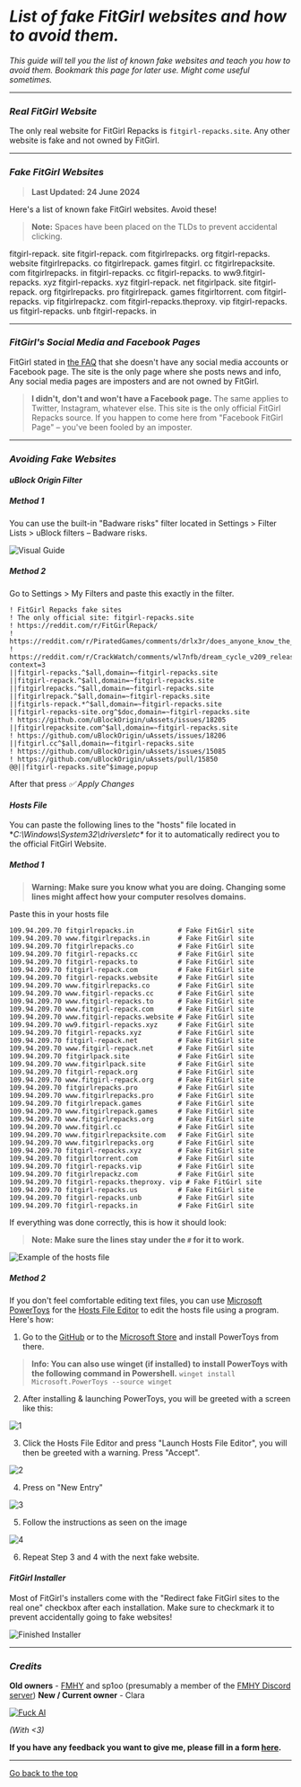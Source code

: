 # *List of fake FitGirl websites and how to avoid them.*

*This guide will tell you the list of known fake websites and teach you how to avoid them. Bookmark this page for later use. Might come useful sometimes.*

---

### *Real FitGirl Website*

The only real website for FitGirl Repacks is `fitgirl-repacks.site`. Any other website is fake and not owned by FitGirl.

---

### *Fake FitGirl Websites*

> **Last Updated: 24 June 2024**

Here's a list of known fake FitGirl websites. Avoid these!

> **Note:** Spaces have been placed on the TLDs to prevent accidental clicking.

fitgirl-repack. site
fitgirl-repack. com
fitgirlrepacks. org
fitgirl-repacks. website
fitgirlrepacks. co
fitgirlrepack. games
fitgirl. cc
fitgirlrepacksite. com
fitgirlrepacks. in
fitgirl-repacks. cc
fitgirl-repacks. to
ww9.fitgirl-repacks. xyz
fitgirl-repacks. xyz
fitgirl-repack. net
fitgirlpack. site
fitgirl-repack. org
fitgirlrepacks. pro
fitgirlrepack. games
fitgirltorrent. com
fitgirl-repacks. vip
fitgirlrepackz. com
fitgirl-repacks.theproxy. vip
fitgirl-repacks. us
fitgirl-repacks. unb
fitgirl-repacks. in

---

### *FitGirl's Social Media and Facebook Pages*

FitGirl stated in [the FAQ](https://fitgirl-repacks.site/faq) that she doesn't have any social media accounts or Facebook page. The site is the only page where she posts news and info, Any social media pages are imposters and are not owned by FitGirl.

> **I didn't, don't and won't have a Facebook page.** The same applies to Twitter, Instagram, whatever else. This site is the only official FitGirl Repacks source. If you happen to come here from "Facebook FitGirl Page" – you've been fooled by an imposter.

---

### *Avoiding Fake Websites*

#### *uBlock Origin Filter*

##### *Method 1*

You can use the built-in "Badware risks" filter located in Settings > Filter Lists > uBlock filters – Badware risks.

![Visual Guide](https://files.catbox.moe/xa2jg2.gif)

##### *Method 2*

Go to Settings > My Filters and paste this exactly in the filter.

```
! FitGirl Repacks fake sites
! The only official site: fitgirl-repacks.site
! https://reddit.com/r/FitGirlRepack/
! https://reddit.com/r/PiratedGames/comments/drlx3r/does_anyone_know_the_official_website_for_fitgirl/
! https://reddit.com/r/CrackWatch/comments/wl7nfb/dream_cycle_v209_release_fitgirl_repack_158_gb/?context=3
||fitgirl-repacks.^$all,domain=~fitgirl-repacks.site
||fitgirl-repack.^$all,domain=~fitgirl-repacks.site
||fitgirlrepacks.^$all,domain=~fitgirl-repacks.site
||fitgirlrepack.^$all,domain=~fitgirl-repacks.site
||fitgirls-repack.*^$all,domain=~fitgirl-repacks.site
||fitgirl-repacks-site.org^$doc,domain=~fitgirl-repacks.site
! https://github.com/uBlockOrigin/uAssets/issues/18205
||fitgirlrepacksite.com^$all,domain=~fitgirl-repacks.site
! https://github.com/uBlockOrigin/uAssets/issues/18206
||fitgirl.cc^$all,domain=~fitgirl-repacks.site
! https://github.com/uBlockOrigin/uAssets/issues/15085
! https://github.com/uBlockOrigin/uAssets/pull/15850
@@||fitgirl-repacks.site^$image,popup
```

After that press *✅ Apply Changes*

#### *Hosts File*
You can paste the following lines to the "hosts" file located in **C:\Windows\System32\drivers\etc\** for it to automatically redirect you to the official FitGirl Website.

##### *Method 1*

> **Warning: Make sure you know what you are doing. Changing some lines might affect how your computer resolves domains.**

Paste this in your hosts file
```
109.94.209.70 fitgirlrepacks.in           # Fake FitGirl site
109.94.209.70 www.fitgirlrepacks.in       # Fake FitGirl site
109.94.209.70 fitgirlrepacks.co           # Fake FitGirl site
109.94.209.70 fitgirl-repacks.cc          # Fake FitGirl site
109.94.209.70 fitgirl-repacks.to          # Fake FitGirl site
109.94.209.70 fitgirl-repack.com          # Fake FitGirl site
109.94.209.70 fitgirl-repacks.website     # Fake FitGirl site
109.94.209.70 www.fitgirlrepacks.co       # Fake FitGirl site
109.94.209.70 www.fitgirl-repacks.cc      # Fake FitGirl site
109.94.209.70 www.fitgirl-repacks.to      # Fake FitGirl site
109.94.209.70 www.fitgirl-repack.com      # Fake FitGirl site
109.94.209.70 www.fitgirl-repacks.website # Fake FitGirl site
109.94.209.70 ww9.fitgirl-repacks.xyz     # Fake FitGirl site
109.94.209.70 fitgirl-repacks.xyz         # Fake FitGirl site
109.94.209.70 fitgirl-repack.net          # Fake FitGirl site
109.94.209.70 www.fitgirl-repack.net      # Fake FitGirl site
109.94.209.70 fitgirlpack.site            # Fake FitGirl site
109.94.209.70 www.fitgirlpack.site        # Fake FitGirl site
109.94.209.70 fitgirl-repack.org          # Fake FitGirl site
109.94.209.70 www.fitgirl-repack.org      # Fake FitGirl site
109.94.209.70 fitgirlrepacks.pro          # Fake FitGirl site
109.94.209.70 www.fitgirlrepacks.pro      # Fake FitGirl site
109.94.209.70 fitgirlrepack.games         # Fake FitGirl site
109.94.209.70 www.fitgirlrepack.games     # Fake FitGirl site
109.94.209.70 www.fitgirlrepacks.org      # Fake FitGirl site
109.94.209.70 www.fitgirl.cc              # Fake FitGirl site
109.94.209.70 www.fitgirlrepacksite.com   # Fake FitGirl site
109.94.209.70 www.fitgirlrepacks.org      # Fake FitGirl site
109.94.209.70 fitgirl-repacks.xyz         # Fake FitGirl site
109.94.209.70 fitgirltorrent.com          # Fake FitGirl site
109.94.209.70 fitgirl-repacks.vip         # Fake FitGirl site
109.94.209.70 fitgirlrepackz.com          # Fake FitGirl site
109.94.209.70 fitgirl-repacks.theproxy. vip # Fake FitGirl site
109.94.209.70 fitgirl-repacks.us          # Fake FitGirl site
109.94.209.70 fitgirl-repacks.unb         # Fake FitGirl site
109.94.209.70 fitgirl-repacks.in          # Fake FitGirl site
```

If everything was done correctly, this is how it should look:

> **Note: Make sure the lines stay under the `#` for it to work.**

![Example of the hosts file](https://files.catbox.moe/hxznxr.png)

##### *Method 2*
If you don't feel comfortable editing text files, you can use [Microsoft PowerToys](https://learn.microsoft.com/en-us/windows/powertoys/install) for the [Hosts File Editor](https://learn.microsoft.com/en-us/windows/powertoys/hosts-file-editor) to edit the hosts file using a program. Here's how:

1. Go to the [GitHub](https://github.com/microsoft/PowerToys/releases/latest) or to the [Microsoft Store](ms-windows-store://pdp/?productid=XP89DCGQ3K6VLD) and install PowerToys from there.

> **Info: You can also use winget (if installed) to install PowerToys with the following command in Powershell.**
> `winget install Microsoft.PowerToys --source winget`

2. After installing & launching PowerToys, you will be greeted with a screen like this:

![1](https://files.catbox.moe/0044q5.png)

3. Click the Hosts File Editor and press "Launch Hosts File Editor", you will then be greeted with a warning. Press "Accept".

![2](https://files.catbox.moe/6armfm.png)

4. Press on "New Entry"

![3](https://files.catbox.moe/k9qvpn.png)

5. Follow the instructions as seen on the image

![4](https://files.catbox.moe/7iz4r6.png)

6. Repeat Step 3 and 4 with the next fake website.

#### *FitGirl Installer*

Most of FitGirl's installers come with the "Redirect fake FitGirl sites to the real one" checkbox after each installation. Make sure to checkmark it to prevent accidentally going to fake websites!

![Finished Installer](https://files.catbox.moe/k38i26.png)

---

### *Credits*
**Old owners** - [FMHY](https://fmhy.net) and sp1oo (presumably a member of the [FMHY Discord server](https://github.com/fmhy/FMHY/wiki/FMHY-Discord))
**New / Current owner** - Clara

[![Fuck AI](https://files.catbox.moe/os5g6k.png)](https://notbyai.fyi)

*(With <3)*

**If you have any feedback you want to give me, please fill in a form [here](https://formulaer.com/f/aa502b70-f46d-4e81-98a2-bd6b2de24540).**

**************
[Go back to the top](#list-of-fake-fitgirl-websites-and-how-to-avoid-them)

